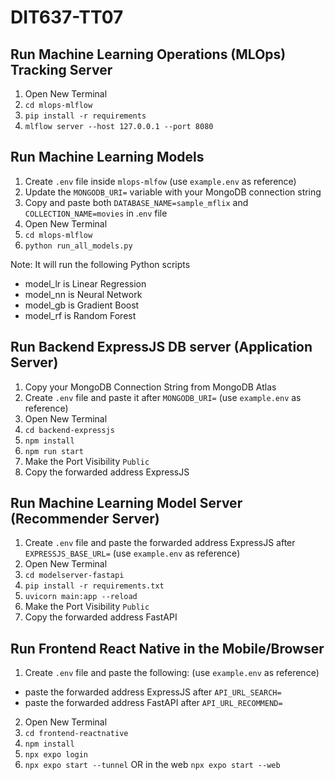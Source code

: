 # DIT637-TT07

## Run Machine Learning Operations (MLOps) Tracking Server
1. Open New Terminal
2. `cd mlops-mlflow`
3. `pip install -r requirements`
4. `mlflow server --host 127.0.0.1 --port 8080`

## Run Machine Learning Models
1. Create `.env` file inside `mlops-mlfow` (use `example.env` as reference)
2. Update the `MONGODB_URI=` variable with your MongoDB connection string
3. Copy and paste both `DATABASE_NAME=sample_mflix` and `COLLECTION_NAME=movies` in .`env` file
4. Open New Terminal
5. `cd mlops-mlflow`
6. `python run_all_models.py`

Note: It will run the following Python scripts
- model_lr is Linear Regression
- model_nn is Neural Network
- model_gb is Gradient Boost
- model_rf is Random Forest

## Run Backend ExpressJS DB server (Application Server)
1. Copy your MongoDB Connection String from MongoDB Atlas
2. Create `.env` file and paste it after `MONGODB_URI=` (use `example.env` as reference)
3. Open New Terminal
4. `cd backend-expressjs`
5. `npm install`
7. `npm run start`
8. Make the Port Visibility `Public`
9. Copy the forwarded address ExpressJS

## Run Machine Learning Model Server (Recommender Server)
1. Create `.env` file and paste the forwarded address ExpressJS after `EXPRESSJS_BASE_URL=` (use `example.env` as reference)
2. Open New Terminal
3. `cd modelserver-fastapi`
4. `pip install -r requirements.txt`
5. `uvicorn main:app --reload`
6. Make the Port Visibility `Public`
7. Copy the forwarded address FastAPI

## Run Frontend React Native in the Mobile/Browser
1. Create `.env` file and paste the following: (use `example.env` as reference)
- paste the forwarded address ExpressJS after  `API_URL_SEARCH=`
- paste the forwarded address FastAPI after `API_URL_RECOMMEND=`
2. Open New Terminal
3. `cd frontend-reactnative`
4. `npm install`
5. `npx expo login`
6. `npx expo start --tunnel` OR in the web `npx expo start --web`
